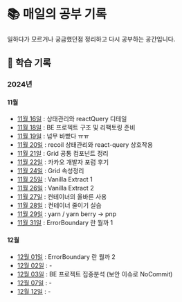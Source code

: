 # 📚 매일의 공부 기록

일하다가 모르거나 궁금했던점 정리하고 다시 공부하는 공간입니다. 


## 📆 학습 기록

### 2024년
#### 11월
- [11월 16일](2024년/11월/11월16일.md) : 상태관리와 reactQuery 디테일 
- [11월 18일](2024년/11월/11월18일.md) : BE 프로젝트 구조 및 리팩토링 준비
- [11월 19일](2024년/11월/11월19일.md) : 넘무 바빴다 ㅠㅠ
- [11월 20일](2024년/11월/11월20일.md) : recoil 상태관리와 react-query 상호작용
- [11월 21일](2024년/11월/11월21일.md) : Grid 공통 컴포넌트 정리 
- [11월 22일](2024년/11월/11월22일.md) : 카카오 개발자 포럼 후기
- [11월 24일](2024년/11월/11월24일.md) : Grid 속성정리
- [11월 25일](2024년/11월/11월25일.md) : Vanilla Extract 1
- [11월 26일](2024년/11월/11월26일.md) : Vanilla Extract 2
- [11월 27일](2024년/11월/11월27일.md) : 컨테이너의 올바른 사용
- [11월 28일](2024년/11월/11월28일.md) : 컨테이너 줄이기 실습 
- [11월 29일](2024년/11월/11월29일.md) : yarn / yarn berry -> pnp
- [11월 31일](2024년/11월/11월31일.md) : ErrorBoundary 란 뭘까 1

#### 12월 
- [12월 01일](2024년/12월/12월01일.md) : ErrorBoundary 란 뭘까 2
- [12월 02일](2024년/12월/12월02일.md) : -
- [12월 03일](2024년/12월/12월03일.md) : BE 프로젝트 집중분석 (보안 이슈로 NoCommit)
- [12월 07일](2024년/12월/12월07일.md) : -
- [12월 12일](2024년/12월/12월12일.md) : -